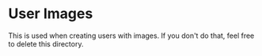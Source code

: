 # User Images

This is used when creating users with images. If you don't do that, feel free to delete this
directory.
